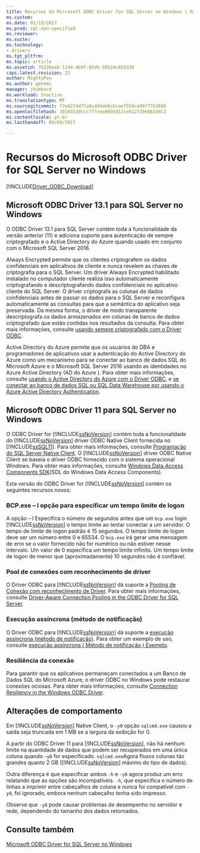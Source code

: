 ```yaml
---
title: Recursos do Microsoft ODBC Driver for SQL Server no Windows | Microsoft Docs
ms.custom: 
ms.date: 01/19/2017
ms.prod: sql-non-specified
ms.reviewer: 
ms.suite: 
ms.technology:
- drivers
ms.tgt_pltfrm: 
ms.topic: article
ms.assetid: 76326eeb-1144-4b9f-85db-50524c655d30
caps.latest.revision: 22
author: MightyPen
ms.author: genemi
manager: jhubbard
ms.workload: Inactive
ms.translationtype: MT
ms.sourcegitcommit: f7e6274d77a9cdd4de6cbcaef559ca99f77b3608
ms.openlocfilehash: 3916b53dcccf77cea96b5d12ce61273569b33dc3
ms.contentlocale: pt-br
ms.lasthandoff: 09/09/2017

---
```

# <a name="features-of-the-microsoft-odbc-driver-for-sql-server-on-windows"></a>Recursos do Microsoft ODBC Driver for SQL Server no Windows
[!INCLUDE[Driver_ODBC_Download](../../../includes/driver_odbc_download.md)]

    
## <a name="microsoft-odbc-driver-131-for-sql-server-on-windows"></a>Microsoft ODBC Driver 13.1 para SQL Server no Windows

O ODBC Driver 13.1 para SQL Server contém toda a funcionalidade da versão anterior (11) e adiciona suporte para autenticação de sempre criptografado e o Active Directory do Azure quando usado em conjunto com o Microsoft SQL Server 2016.  
  
Always Encrypted permite que os clientes criptografem os dados confidenciais em aplicativos de cliente e nunca revelem as chaves de criptografia para o SQL Server. Um driver Always Encrypted habilitado instalado no computador cliente realiza isso automaticamente criptografando e descriptografando dados confidenciais no aplicativo cliente do SQL Server. O driver criptografa as colunas de dados confidenciais antes de passar os dados para o SQL Server e reconfigura automaticamente as consultas para que a semântica do aplicativo seja preservada. Da mesma forma, o driver de modo transparente descriptografa os dados armazenados em colunas de banco de dados criptografado que estão contidas nos resultados da consulta. Para obter mais informações, consulte [usando sempre criptografado com o Driver ODBC](../../../connect/odbc/using-always-encrypted-with-the-odbc-driver.md).
 
Active Directory do Azure permite que os usuários do DBA e programadores de aplicativos usar a autenticação do Active Directory do Azure como um mecanismo para se conectar ao banco de dados SQL do Microsoft Azure e o Microsoft SQL Server 2016 usando as identidades no Azure Active Directory (AD do Azure ). Para obter mais informações, consulte [usando o Active Directory do Azure com o Driver ODBC](../../../connect/odbc/using-azure-active-directory.md), e [se conectar ao banco de dados SQL ou SQL Data Warehouse por usando o Azure Active Directory Authentication](https://azure.microsoft.com/en-us/documentation/articles/sql-database-aad-authentication/).   
  
## <a name="microsoft-odbc-driver-11-for-sql-server-on-windows"></a>Microsoft ODBC Driver 11 para SQL Server no Windows  

O ODBC Driver for [!INCLUDE[ssNoVersion](../../../includes/ssnoversion_md.md)] contém toda a funcionalidade do [!INCLUDE[ssNoVersion](../../../includes/ssnoversion_md.md)] driver ODBC Native Client fornecida no [!INCLUDE[ssSQL11](../../../includes/sssql11_md.md)]. Para obter mais informações, consulte [Programação do SQL Server Native Client](http://msdn.microsoft.com/library/ms130892.aspx). O [!INCLUDE[ssNoVersion](../../../includes/ssnoversion_md.md)] driver ODBC Native Client se baseia o driver ODBC fornecido com o sistema operacional Windows. Para obter mais informações, consulte [Windows Data Access Components SDK](http://msdn.microsoft.com/library/aa968814(VS.85).aspx)(SDL do Windows Data Access Components).  
  
Esta versão do ODBC Driver for [!INCLUDE[ssNoVersion](../../../includes/ssnoversion_md.md)] contém os seguintes recursos novos:  
  
### <a name="bcpexe-l-option-for-specifying-a-login-timeout"></a>BCP.exe – l opção para especificar um tempo limite de logon
 
A opção – l Especifica o número de segundos antes que um `bcp.exe` login [!INCLUDE[ssNoVersion](../../../includes/ssnoversion_md.md)] o tempo limite ao tentar conectar a um servidor. O tempo de limite de logon padrão é 15 segundos. O tempo limite de logon deve ser um número entre 0 e 65534. O `bcp.exe` irá gerar uma mensagem de erro se o valor fornecido não for numérico ou não estiver nesse intervalo. Um valor de 0 especifica um tempo limite infinito. Um tempo limite de logon de menor que (aproximadamente) 10 segundos não é confiável.  
  
### <a name="driver-aware-connection-pooling"></a>Pool de conexões com reconhecimento de driver  
O Driver ODBC para [!INCLUDE[ssNoVersion](../../../includes/ssnoversion_md.md)] dá suporte a [Pooling de Conexão com reconhecimento de Driver](http://msdn.microsoft.com/library/hh405031(VS.85).aspx). Para obter mais informações, consulte [Driver-Aware Connection Pooling in the ODBC Driver for SQL Server](../../../connect/odbc/windows/driver-aware-connection-pooling-in-the-odbc-driver-for-sql-server.md).  
  
### <a name="asynchronous-execution-notification-method"></a>Execução assíncrona (método de notificação)  
O Driver ODBC para [!INCLUDE[ssNoVersion](../../../includes/ssnoversion_md.md)] dá suporte a [execução assíncrona (método de notificação)](http://msdn.microsoft.com/library/hh405038(VS.85).aspx). Para obter um exemplo de uso, consulte [execução assíncrona &#40; Método de notificação &#41; Exemplo](../../../connect/odbc/windows/asynchronous-execution-notification-method-sample.md).  
  
### <a name="connection-resiliency"></a>Resiliência da conexão
Para garantir que os aplicativos permaneçam conectados a um Banco de Dados SQL do Microsoft Azure, o driver ODBC no Windows pode restaurar conexões ociosas. Para obter mais informações, consulte [Connection Resiliency in the Windows ODBC Driver](../../../connect/odbc/windows/connection-resiliency-in-the-windows-odbc-driver.md).  
  
## <a name="behavior-changes"></a>Alterações de comportamento

Em [!INCLUDE[ssNoVersion](../../../includes/ssnoversion_md.md)] Native Client, o `-y0` opção `sqlcmd.exe` causou a saída seja truncada em 1 MB se a largura da exibição for 0.
  
A partir do ODBC Driver 11 para [!INCLUDE[ssNoVersion](../../../includes/ssnoversion_md.md)], não há nenhum limite na quantidade de dados que podem ser recuperados em uma única coluna quando `–y0` for especificado. `sqlcmd.exe`Agora fluxos colunas tão grandes quanto 2 GB ([!INCLUDE[ssNoVersion](../../../includes/ssnoversion_md.md)] máximo do tipo de dados).  
  
Outra diferença é que especificar ambos `-h` e `-y0` agora produz um erro relatando que as opções são incompatíveis. `-h`, que especifica o número de linhas a imprimir entre cabeçalhos de coluna e nunca foi compatível com `-y0`, foi ignorado, embora nenhum cabeçalho tenha sido impresso.
  
Observe que `-y0` pode causar problemas de desempenho no servidor e rede, dependendo do tamanho dos dados retornados.

## <a name="see-also"></a>Consulte também  
[Microsoft ODBC Driver for SQL Server no Windows](../../../connect/odbc/windows/microsoft-odbc-driver-for-sql-server-on-windows.md)  

